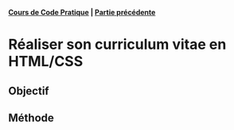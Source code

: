 **[Cours de Code Pratique](../README.md) | [Partie précédente](../installation-ide/README.md)**

# Réaliser son curriculum vitae en HTML/CSS

## Objectif

## Méthode